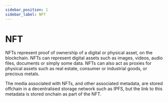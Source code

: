 ```yaml
---
sidebar_position: 1
sidebar_label: NFT
---
```


# NFT

NFTs represent proof of ownership of a digital or physical asset, on the blockchain. NFTs can represent digital assets such as images, videos, audio files, documents or simply some data. NFTs can also act as proxies for physical assets such as real estate, consumer or industrial goods, or precious metals.

The media associated with NFTs, and other associated metadata, are stored offchain in a decentralised storage network such as IPFS, but the link to this metadata is stored onchain as part of the NFT.
